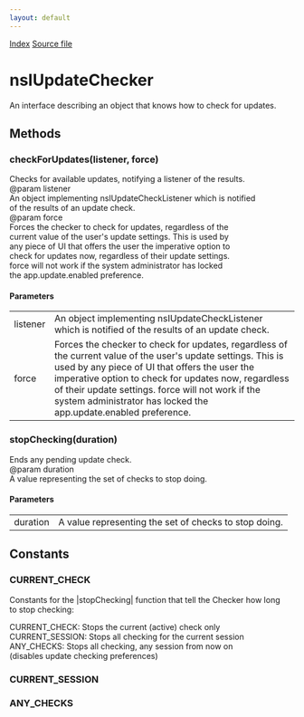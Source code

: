 ```yaml
---
layout: default
---
```

<div id='links'><a href="../index.html">Index</a>
<a href="http://dxr.mozilla.org/mozilla-central/source/toolkit/mozapps/update/nsIUpdateService.idl">Source file</a>
</div>

# nsIUpdateChecker #
  
An interface describing an object that knows how to check for updates.  
  

## Methods ##

### checkForUpdates(listener, force) ###
  
Checks for available updates, notifying a listener of the results.  
@param   listener  
         An object implementing nsIUpdateCheckListener which is notified  
         of the results of an update check.  
@param   force  
         Forces the checker to check for updates, regardless of the  
         current value of the user's update settings. This is used by  
         any piece of UI that offers the user the imperative option to  
         check for updates now, regardless of their update settings.  
         force will not work if the system administrator has locked  
         the app.update.enabled preference.  
  

#### Parameters ####

<table>

<tr>
<td>listener</td>
<td>         An object implementing nsIUpdateCheckListener which is notified  
         of the results of an update check.  
</td>
</tr>

<tr>
<td>force</td>
<td>         Forces the checker to check for updates, regardless of the  
         current value of the user's update settings. This is used by  
         any piece of UI that offers the user the imperative option to  
         check for updates now, regardless of their update settings.  
         force will not work if the system administrator has locked  
         the app.update.enabled preference.  
</td>
</tr>

</table>

### stopChecking(duration) ###
  
Ends any pending update check.  
@param   duration  
         A value representing the set of checks to stop doing.  
  

#### Parameters ####

<table>

<tr>
<td>duration</td>
<td>         A value representing the set of checks to stop doing.  
</td>
</tr>

</table>

## Constants ##

### CURRENT_CHECK ###
  
Constants for the |stopChecking| function that tell the Checker how long  
to stop checking:  
  
CURRENT_CHECK:     Stops the current (active) check only  
CURRENT_SESSION:   Stops all checking for the current session  
ANY_CHECKS:        Stops all checking, any session from now on  
                   (disables update checking preferences)  
  

### CURRENT_SESSION ###

### ANY_CHECKS ###
